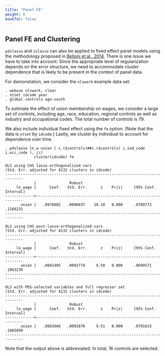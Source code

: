 ```yaml
---
title: "Panel FE"
weight: 6
bookToC: false
---
```


## Panel FE and Clustering

`pdslasso` and `ivlasso` can also be applied to fixed effect panel models using the methodology proposed in [Belloni et al., 2014](https://doi.org/10.1080/07350015.2015.1102733). There is one issue we have to take into account: Since the appropriate level of regularization depends on the error structure, we need to accommodate cluster dependence that is likely to be present in the context of panel data. 

For demonstation, we consider the `nlswork` example data set:

```
. webuse nlswork, clear
. xtset idcode year
. global controls age-south  
```

To estimate the effect of union membership on wages, we consider a large set of controls, including age, race, education, regional controls as well as industry and occupational codes. The total number of controls is 79. 

We also include individual fixed effect using the `fe` option. (Note that the data is `xtset` by `idcode`.) Lastly, we cluster by individual to account for dependence over time. 

```
. pdslasso ln_w union ( c.($controls)##c.($controls) i.ind_code i.occ_code ), ///
             cluster(idcode) fe

OLS using CHS lasso-orthogonalized vars
(Std. Err. adjusted for 4132 clusters in idcode)
------------------------------------------------------------------------------
             |               Robust
     ln_wage |      Coef.   Std. Err.      z    P>|z|     [95% Conf. Interval]
-------------+----------------------------------------------------------------
       union |   .0978002   .0096037    10.18   0.000     .0789773    .1166231
------------------------------------------------------------------------------

OLS using CHS post-lasso-orthogonalized vars
(Std. Err. adjusted for 4132 clusters in idcode)
------------------------------------------------------------------------------
             |               Robust
     ln_wage |      Coef.   Std. Err.      z    P>|z|     [95% Conf. Interval]
-------------+----------------------------------------------------------------
       union |   .0881405   .0092774     9.50   0.000     .0699571    .1063239
------------------------------------------------------------------------------

OLS with PDS-selected variables and full regressor set
(Std. Err. adjusted for 4132 clusters in idcode)
------------------------------------------------------------------------------
             |               Robust
     ln_wage |      Coef.   Std. Err.      z    P>|z|     [95% Conf. Interval]
-------------+----------------------------------------------------------------
       union |   .0883666   .0092876     9.51   0.000     .0701633    .1065699
------------------------------------------------------------------------------
```

Note that the output above is abbreviated. In total, 16 controls are selected.